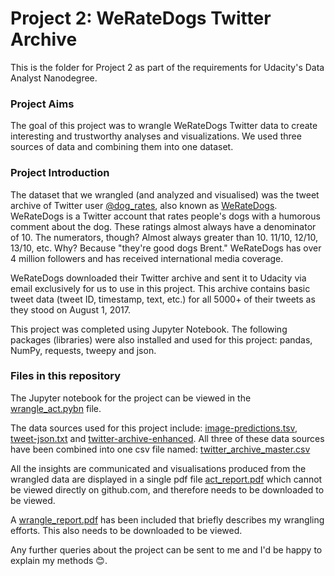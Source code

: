# Project 2: WeRateDogs Twitter Archive

This is the folder for Project 2 as part of the requirements for Udacity's Data Analyst Nanodegree. 

### Project Aims
The goal of this project was to wrangle WeRateDogs Twitter data to create interesting and trustworthy analyses and visualizations. We used three sources of data and combining them into one dataset.

### Project Introduction
The dataset that we wrangled (and analyzed and visualised) was the tweet archive of Twitter user [@dog_rates](https://twitter.com/dog_rates), also known as [WeRateDogs](https://en.wikipedia.org/wiki/WeRateDogs). WeRateDogs is a Twitter account that rates people's dogs with a humorous comment about the dog. These ratings almost always have a denominator of 10. The numerators, though? Almost always greater than 10. 11/10, 12/10, 13/10, etc. Why? Because "they're good dogs Brent." WeRateDogs has over 4 million followers and has received international media coverage.

WeRateDogs downloaded their Twitter archive and sent it to Udacity via email exclusively for us to use in this project. This archive contains basic tweet data (tweet ID, timestamp, text, etc.) for all 5000+ of their tweets as they stood on August 1, 2017.

This project was completed using Jupyter Notebook. 
The following packages (libraries) were also installed and used for this project: pandas, NumPy, requests, tweepy and json. 


### Files in this repository
The Jupyter notebook for the project can be viewed in the [wrangle_act.pybn](https://github.com/jessicastow/Udacity-Data-Analyst-Nanodegree-2022/blob/main/Project2/wrangle_act.ipynb) file. 

The data sources used for this project include: [image-predictions.tsv](https://github.com/jessicastow/Udacity-Data-Analyst-Nanodegree-2022/blob/main/Project2/image-predictions.tsv), [tweet-json.txt](https://github.com/jessicastow/Udacity-Data-Analyst-Nanodegree-2022/blob/main/Project2/tweet-json.txt) and [twitter-archive-enhanced](https://github.com/jessicastow/Udacity-Data-Analyst-Nanodegree-2022/blob/main/Project2/twitter-archive-enhanced.csv). All three of these data sources have been combined into one csv file named: [twitter_archive_master.csv](https://github.com/jessicastow/Udacity-Data-Analyst-Nanodegree-2022/blob/main/Project2/twitter_archive_master.csv)

All the insights are communicated and visualisations produced from the wrangled data are displayed in a single pdf file [act_report.pdf](https://github.com/jessicastow/Udacity-Data-Analyst-Nanodegree-2022/blob/main/Project2/act_report.pdf) which cannot be viewed directly on github.com, and therefore needs to be downloaded to be viewed. 

A [wrangle_report.pdf](https://github.com/jessicastow/Udacity-Data-Analyst-Nanodegree-2022/blob/main/Project2/wrangle_report.pdf) has been included that briefly describes my wrangling efforts. This also needs to be downloaded to be viewed.

Any further queries about the project can be sent to me and I'd be happy to explain my methods 😊. 
